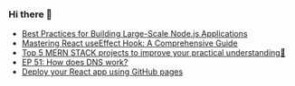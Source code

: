 ### Hi there 👋

<!-- daily.dev BOOKMARKS:START -->
- [Best Practices for Building Large-Scale Node.js Applications](https://app.daily.dev/posts/YmaZGnJi8?utm_source=rss&utm_medium=bookmarks&utm_campaign=PnGboN99PhXCxFrWGGg2C)
- [Mastering React useEffect Hook: A Comprehensive Guide](https://app.daily.dev/posts/uAd2A7TJn?utm_source=rss&utm_medium=bookmarks&utm_campaign=PnGboN99PhXCxFrWGGg2C)
- [Top 5 MERN STACK projects to improve your practical understanding🚀](https://app.daily.dev/posts/iCNgfUwZv?utm_source=rss&utm_medium=bookmarks&utm_campaign=PnGboN99PhXCxFrWGGg2C)
- [EP 51: How does DNS work?](https://app.daily.dev/posts/M04SeAA9h?utm_source=rss&utm_medium=bookmarks&utm_campaign=PnGboN99PhXCxFrWGGg2C)
- [Deploy your React app using GitHub pages](https://app.daily.dev/posts/mpeNWNfIm?utm_source=rss&utm_medium=bookmarks&utm_campaign=PnGboN99PhXCxFrWGGg2C)
<!-- daily.dev BOOKMARKS:END -->

<!--
**dinesh4monto/dinesh4monto** is a ✨ _special_ ✨ repository because its `README.md` (this file) appears on your GitHub profile.

Here are some ideas to get you started:

- 🔭 I’m currently working on ...
- 🌱 I’m currently learning ...
- 👯 I’m looking to collaborate on ...
- 🤔 I’m looking for help with ...
- 💬 Ask me about ...
- 📫 How to reach me: ...
- 😄 Pronouns: ...
- ⚡ Fun fact: ...
-->
